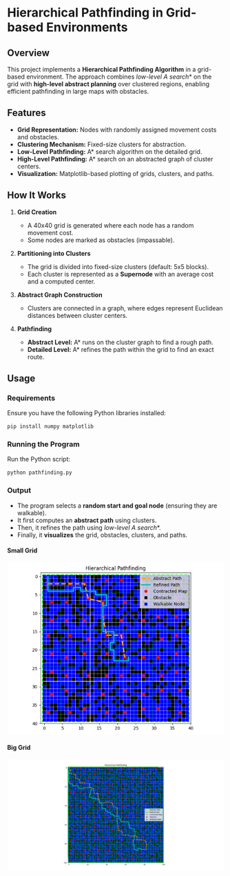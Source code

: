 # Hierarchical Pathfinding in Grid-based Environments

## Overview
This project implements a **Hierarchical Pathfinding Algorithm** in a grid-based environment. The approach combines **low-level A* search** on the grid with **high-level abstract planning** over clustered regions, enabling efficient pathfinding in large maps with obstacles.

## Features
- **Grid Representation:** Nodes with randomly assigned movement costs and obstacles.
- **Clustering Mechanism:** Fixed-size clusters for abstraction.
- **Low-Level Pathfinding:** A* search algorithm on the detailed grid.
- **High-Level Pathfinding:** A* search on an abstracted graph of cluster centers.
- **Visualization:** Matplotlib-based plotting of grids, clusters, and paths.

## How It Works
1. **Grid Creation**
   - A 40x40 grid is generated where each node has a random movement cost.
   - Some nodes are marked as obstacles (impassable).

2. **Partitioning into Clusters**
   - The grid is divided into fixed-size clusters (default: 5x5 blocks).
   - Each cluster is represented as a **Supernode** with an average cost and a computed center.

3. **Abstract Graph Construction**
   - Clusters are connected in a graph, where edges represent Euclidean distances between cluster centers.

4. **Pathfinding**
   - **Abstract Level:** A* runs on the cluster graph to find a rough path.
   - **Detailed Level:** A* refines the path within the grid to find an exact route.

## Usage
### Requirements
Ensure you have the following Python libraries installed:
```bash
pip install numpy matplotlib
```

### Running the Program
Run the Python script:
```bash
python pathfinding.py
```

### Output
- The program selects a **random start and goal node** (ensuring they are walkable).
- It first computes an **abstract path** using clusters.
- Then, it refines the path using **low-level A* search**.
- Finally, it **visualizes** the grid, obstacles, clusters, and paths.

#### Small Grid

![output path small grid](Figure_2.png)

#### Big Grid

![output path small grid](Figure_1.png)
